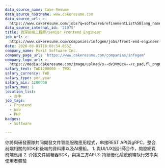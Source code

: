 ```yaml
---
data_source_name: Cake Resume
data_source_hostname: www.cakeresume.com
data_source_url: >-
  https://www.cakeresume.com/jobs?q=software&refinementList%5Blang_name%5D%5B0%5D=English&refinementList%5Bsalary_type%5D=per_year&range%5Bsalary_range%5D%5Bmin%5D=1000000&page=2
data_source_internal_id: '21975'
title: 資深前端工程師/Senior Frontend Engineer
job_url: >-
  https://www.cakeresume.com/companies/infogem/jobs/front-end-engineer-web-development-engineer
date: 2020-08-01T16:08:54.855Z
company_name: Foxit Software Inc.
company_page_url: 'https://www.cakeresume.com/companies/infogem'
company_logo_url: >-
  https://media.cakeresume.com/image/upload/s--dv3VmQcX--/c_pad,fl_png8,h_200,w_200/v1596297945/fecvlhv9wcuogl78ojnr.png
salary_text: TWD1200000 - TWD1
salary_currency: TWD
salary_type: per_year
salary_min: 1200000
salary_max: 1
location_list:
  - 台中
job_tags:
  - Frontend
  - Web
  - PHP
badges:
  - Software

---
```


你將與研發團隊共同開發文件智能服務應用程式，串接REST API與gRPC，整合前端相關的SDK和後端的資料庫以及AI模組。 1. 與UI/UX設計師合作，開發網頁前端應用 2. 介接文件編輯器SDK，與第三方API 3. 持續優化系統前端執行效率與使用者體驗